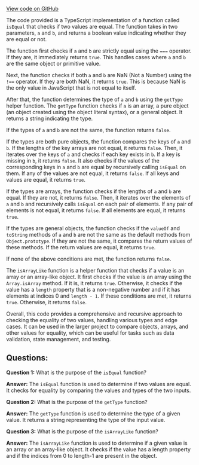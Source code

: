 [View code on GitHub](https://github.com/igorkamyshev/farfetched/packages/core/src/libs/lohyphen/is_equal.ts)

The code provided is a TypeScript implementation of a function called `isEqual` that checks if two values are equal. The function takes in two parameters, `a` and `b`, and returns a boolean value indicating whether they are equal or not.

The function first checks if `a` and `b` are strictly equal using the `===` operator. If they are, it immediately returns `true`. This handles cases where `a` and `b` are the same object or primitive value.

Next, the function checks if both `a` and `b` are NaN (Not a Number) using the `!==` operator. If they are both NaN, it returns `true`. This is because NaN is the only value in JavaScript that is not equal to itself.

After that, the function determines the type of `a` and `b` using the `getType` helper function. The `getType` function checks if `a` is an array, a pure object (an object created using the object literal syntax), or a general object. It returns a string indicating the type.

If the types of `a` and `b` are not the same, the function returns `false`.

If the types are both pure objects, the function compares the keys of `a` and `b`. If the lengths of the key arrays are not equal, it returns `false`. Then, it iterates over the keys of `a` and checks if each key exists in `b`. If a key is missing in `b`, it returns `false`. It also checks if the values of the corresponding keys in `a` and `b` are equal by recursively calling `isEqual` on them. If any of the values are not equal, it returns `false`. If all keys and values are equal, it returns `true`.

If the types are arrays, the function checks if the lengths of `a` and `b` are equal. If they are not, it returns `false`. Then, it iterates over the elements of `a` and `b` and recursively calls `isEqual` on each pair of elements. If any pair of elements is not equal, it returns `false`. If all elements are equal, it returns `true`.

If the types are general objects, the function checks if the `valueOf` and `toString` methods of `a` and `b` are not the same as the default methods from `Object.prototype`. If they are not the same, it compares the return values of these methods. If the return values are equal, it returns `true`.

If none of the above conditions are met, the function returns `false`.

The `isArrayLike` function is a helper function that checks if a value is an array or an array-like object. It first checks if the value is an array using the `Array.isArray` method. If it is, it returns `true`. Otherwise, it checks if the value has a `length` property that is a non-negative number and if it has elements at indices 0 and `length - 1`. If these conditions are met, it returns `true`. Otherwise, it returns `false`.

Overall, this code provides a comprehensive and recursive approach to checking the equality of two values, handling various types and edge cases. It can be used in the larger project to compare objects, arrays, and other values for equality, which can be useful for tasks such as data validation, state management, and testing.
## Questions: 
 **Question 1:** What is the purpose of the `isEqual` function?

**Answer:** The `isEqual` function is used to determine if two values are equal. It checks for equality by comparing the values and types of the two inputs.

**Question 2:** What is the purpose of the `getType` function?

**Answer:** The `getType` function is used to determine the type of a given value. It returns a string representing the type of the input value.

**Question 3:** What is the purpose of the `isArrayLike` function?

**Answer:** The `isArrayLike` function is used to determine if a given value is an array or an array-like object. It checks if the value has a length property and if the indices from 0 to length-1 are present in the object.